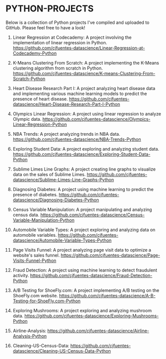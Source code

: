 # PYTHON-PROJECTS

Below is a collection of Python projects I've compiled and uploaded to GitHub. Please feel free to have a look!

1. Linear Regression at Codecademy: A project involving the implementation of linear regression in Python.
https://github.com/cjfuentes-datascience/Linear-Regression-at-Codecademy-Python

2. K-Means Clustering From Scratch: A project implementing the K-Means clustering algorithm from scratch in Python. 
https://github.com/cjfuentes-datascience/K-means-Clustering-From-Scratch-Python

3. Heart Disease Research Part I: A project analyzing heart disease data and implementing various machine learning models to predict the presence of heart disease.
https://github.com/cjfuentes-datascience/Heart-Disease-Research-Part-I-Python

4. Olympics Linear Regression: A project using linear regression to analyze Olympic data.
https://github.com/cjfuentes-datascience/Olympics-Linear-Regression-Python

5. NBA Trends: A project analyzing trends in NBA data.
https://github.com/cjfuentes-datascience/NBA-Trends-Python

6. Exploring Student Data: A project exploring and analyzing student data.
https://github.com/cjfuentes-datascience/Exploring-Student-Data-Python

7. Sublime Limes Line Graphs: A project creating line graphs to visualize data on the sales of Sublime Limes.
https://github.com/cjfuentes-datascience/Sublime-Limes-Line-Graphs-Python

8. Diagnosing Diabetes: A project using machine learning to predict the presence of diabetes.
https://github.com/cjfuentes-datascience/Diagnosing-Diabetes-Python

9. Census Variable Manipulation: A project manipulating and analyzing census data.
https://github.com/cjfuentes-datascience/Census-Variable-Manipulation-Python

10. Automobile Variable Types: A project exploring and analyzing data on automobile variables.
https://github.com/cjfuentes-datascience/Automobile-Variable-Types-Python

11. Page Visits Funnel: A project analyzing page visit data to optimize a website's sales funnel.
https://github.com/cjfuentes-datascience/Page-Visits-Funnel-Python

12. Fraud Detection: A project using machine learning to detect fraudulent activity.
https://github.com/cjfuentes-datascience/Fraud-Detection-Python

13. A/B Testing for ShoeFly.com: A project implementing A/B testing on the ShoeFly.com website. https://github.com/cjfuentes-datascience/A-B-Testing-for-ShoeFly.com-Python

14. Exploring Mushrooms: A project exploring and analyzing mushroom data.
https://github.com/cjfuentes-datascience/Exploring-Mushrooms-Python

15. Airline-Analysis: https://github.com/cjfuentes-datascience/Airline-Analysis-Python

16. Cleaning-US-Census-Data: https://github.com/cjfuentes-datascience/Cleaning-US-Census-Data-Python
